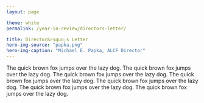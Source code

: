 ```yaml
---
layout: page

theme: white
permalink: /year-in-review/directors-letter/

title: Director&rsquo;s Letter
hero-img-source: "papka.png"
hero-img-caption: "Michael E. Papka, ALCF Director"
---
```



The quick brown fox jumps over the lazy dog. The quick brown fox jumps over the lazy dog. The quick brown fox jumps over the lazy dog. The quick brown fox jumps over the lazy dog. The quick brown fox jumps over the lazy dog. The quick brown fox jumps over the lazy dog. The quick brown fox jumps over the lazy dog.
